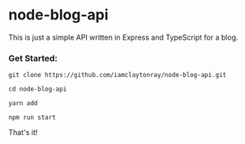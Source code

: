 # node-blog-api

This is just a simple API written in Express and TypeScript for a blog.

### Get Started:
``` git clone https://github.com/iamclaytonray/node-blog-api.git ```

``` cd node-blog-api ```

``` yarn add ```

``` npm run start ```

That's it!
